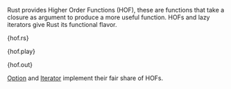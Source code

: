 Rust provides Higher Order Functions (HOF), these are functions that take a
closure as argument to produce a more useful function. HOFs and lazy iterators
give Rust its functional flavor.

{hof.rs}

{hof.play}

{hof.out}

[Option](http://static.rust-lang.org/doc/master/core/option/type.Option.html)
and
[Iterator](http://static.rust-lang.org/doc/master/core/iter/trait.Iterator.html)
implement their fair share of HOFs.
